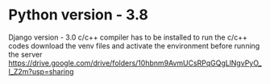 # Python version - 3.8
 Django version - 3.0
 c/c++ compiler has to be installed to run the c/c++ codes
 download the venv files and activate the environment before running the server https://drive.google.com/drive/folders/10hbnm9AvmUCsRPqGQgLlNgvPyO_I_Z2m?usp=sharing

